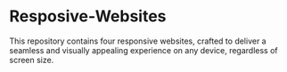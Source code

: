 # Resposive-Websites
This repository contains four responsive websites, crafted to deliver a seamless and visually appealing experience on any device, regardless of screen size.
